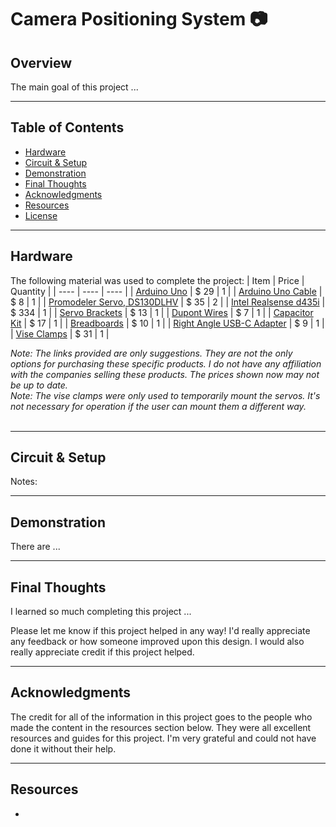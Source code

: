 # Camera Positioning System :camera:

## Overview
The main goal of this project ... 


___
## Table of Contents
- [Hardware](#hardware)
- [Circuit & Setup](#circuit--setup)
- [Demonstration](#demonstration)
- [Final Thoughts](#final-thoughts)
- [Acknowledgments](#acknowledgments)
- [Resources](#resources)
- [License](#license)


___
## Hardware
The following material was used to complete the project:
| Item | Price | Quantity |
| ---- | ----  | ---- |
| [Arduino Uno](https://www.amazon.com/Arduino-A000066-ARDUINO-UNO-R3/dp/B008GRTSV6/ref=sr_1_3?keywords=arduino+uno&qid=1689642553&sr=8-3) | $ 29 | 1 |
| [Arduino Uno Cable](https://www.amazon.com/Arduino-Data-Sync-Cable-Microcontroller/dp/B08RCJXY1Z/ref=sr_1_1_sspa?crid=2WYUJO4I79DHZ&keywords=arduino+uno+cable&qid=1689642672&sprefix=arduino+uno+cabl%2Caps%2C135&sr=8-1-spons&sp_csd=d2lkZ2V0TmFtZT1zcF9hdGY&psc=1) | $ 8 | 1 |
| [Promodeler Servo, DS130DLHV](https://www.promodeler.com/DS130DLHV) | $ 35 | 2 | 
| [Intel Realsense d435i](https://store.intelrealsense.com/buy-intel-realsense-depth-camera-d435i.html) | $ 334 | 1 |
| [Servo Brackets](https://www.amazon.com/gp/product/B07PQ12TXS/ref=ppx_yo_dt_b_asin_title_o06_s00?ie=UTF8&psc=1) | $ 13 | 1 |
| [Dupont Wires](https://www.amazon.com/Elegoo-EL-CP-004-Multicolored-Breadboard-arduino/dp/B01EV70C78/ref=sr_1_3?crid=2MZNUXHYSTB8N&keywords=dupont+wires&qid=1689642185&sprefix=dupont+wire%2Caps%2C277&sr=8-3) | $ 7 | 1 |
| [Capacitor Kit](https://www.amazon.com/BOJACK-Electrolytic-Capacitor-Assortment-0-1uF%EF%BC%8D1000uF/dp/B07PBQXQNQ/ref=sr_1_1_sspa?keywords=capacitor&qid=1689642214&sprefix=capactiro%2Caps%2C138&sr=8-1-spons&sp_csd=d2lkZ2V0TmFtZT1zcF9hdGY&psc=1) | $ 17 | 1 |
| [Breadboards](https://www.amazon.com/Breadboards-Solderless-Breadboard-Distribution-Connecting/dp/B07DL13RZH/ref=sr_1_4?crid=1RXYCQJNQH6CH&keywords=breadboard&qid=1689642300&sprefix=breadbor%2Caps%2C144&sr=8-4) | $ 10 | 1 |
| [Right Angle USB-C Adapter](https://www.amazon.com/dp/B0B77CJD7T?psc=1&ref=ppx_yo2ov_dt_b_product_details) | $ 9 | 1 |
| [Vise Clamps](https://www.amazon.com/dp/B08PYFQ89M?psc=1&ref=ppx_yo2ov_dt_b_product_details) | $ 31 | 1 |

*Note: The links provided are only suggestions. They are not the only options for purchasing these specific products. I do not have any affiliation with the companies selling these products. The prices shown now may not be up to date.*<br>
*Note: The vise clamps were only used to temporarily mount the servos. It's not necessary for operation if the user can mount them a different way.*
<br><br>


___
## Circuit & Setup
Notes: 


___
## Demonstration
There are ...


___
## Final Thoughts
I learned so much completing this project ...

Please let me know if this project helped in any way! I'd really appreciate any feedback or how someone improved upon this design. I would also really appreciate credit if this project helped.  


___
## Acknowledgments
The credit for all of the information in this project goes to the people who made the content in the resources section below. They were all excellent resources and guides for this project. I'm very grateful and could not have done it without their help.


___
## Resources
- 
